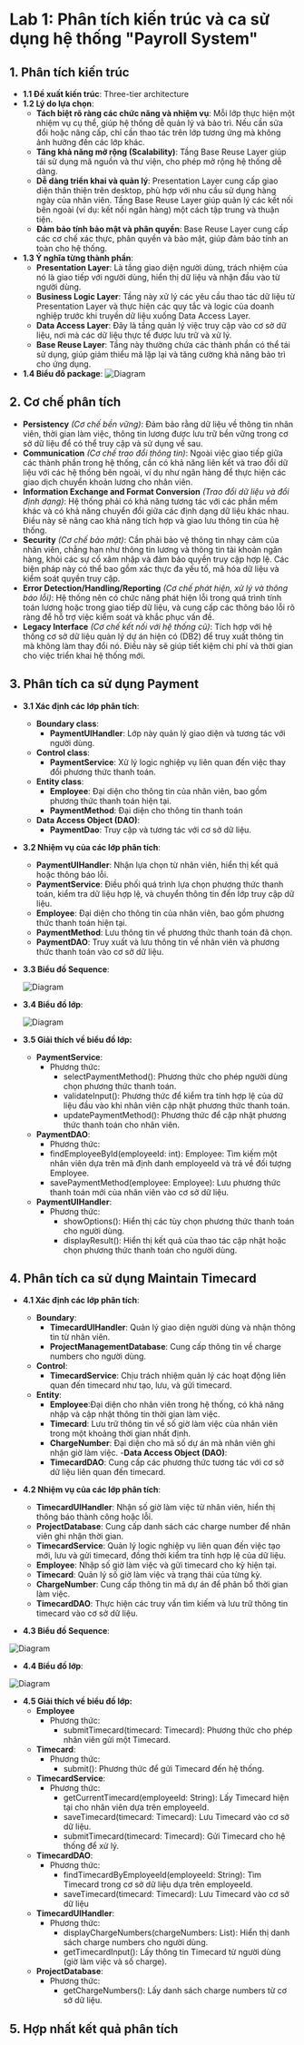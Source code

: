# Lab 1: Phân tích kiến trúc và ca sử dụng hệ thống "Payroll System"

## 1. Phân tích kiến trúc
- **1.1 Đề xuất kiến trúc**: Three-tier architecture
- **1.2 Lý do lựa chọn**:
    - **Tách biệt rõ ràng các chức năng và nhiệm vụ**: Mỗi lớp thực hiện một nhiệm vụ cụ thể, giúp hệ thống dễ quản lý và bảo trì. Nếu cần sửa đổi hoặc nâng cấp, chỉ cần thao tác trên lớp tương ứng mà không ảnh hưởng đến các lớp khác.
    - **Tăng khả năng mở rộng (Scalability)**: Tầng Base Reuse Layer giúp tái sử dụng mã nguồn và thư viện, cho phép mở rộng hệ thống dễ dàng.
    - **Dễ dàng triển khai và quản lý**: Presentation Layer cung cấp giao diện thân thiện trên desktop, phù hợp với nhu cầu sử dụng hàng ngày của nhân viên. Tầng Base Reuse Layer giúp quản lý các kết nối bên ngoài (ví dụ: kết nối ngân hàng) một cách tập trung và thuận tiện.
    - **Đảm bảo tính bảo mật và phân quyền**: Base Reuse Layer cung cấp các cơ chế xác thực, phân quyền và bảo mật, giúp đảm bảo tính an toàn cho hệ thống.
 - **1.3 Ý nghĩa từng thành phần**:
    - **Presentation Layer**: Là tầng giao diện người dùng, trách nhiệm của nó là giao tiếp với người dùng, hiển thị dữ liệu và nhận đầu vào từ người dùng.
    - **Business Logic Layer**: Tầng này xử lý các yêu cầu thao tác dữ liệu từ Presentation Layer và thực hiện các quy tắc và logic của doanh nghiệp trước khi truyền dữ liệu xuống Data Access Layer.
    - **Data Access Layer**: Đây là tầng quản lý việc truy cập vào cơ sở dữ liệu, nơi mà các dữ liệu thực tế được lưu trữ và xử lý.
    - **Base Reuse Layer**: Tầng này thường chứa các thành phần có thể tái sử dụng, giúp giảm thiểu mã lặp lại và tăng cường khả năng bảo trì cho ứng dụng.
 - **1.4 Biểu đồ package**:
   ![Diagram](https://www.planttext.com/api/plantuml/png/T99FIWCn58VtESMZ-xb05wNLKZjOi3ZEGiH59XFQq3If-LCTn9KB5nx00nGH177VGRheIN82hs1c1kgCjLaaaE_zlhm7-SutNMsmCdRE4T8p9a19JH4op70AOvmfoJdq59aoGucnohC59ZCyeT0QAwgfCDWmAM24CwfQS8_0BoBd2oayWwiul0Qi8Gx_WcCfJ66dgYmWXgE7clm8QmhdrFhzeDempam60oj8qOEkNXe0D4rMCq6rXf6SC5BP_jD5L2qPeQKaQXZws63e4L9A3ZJJxvsLIN_k8HzF_3WbJvD27OT1Acz5qF5Zj-74vHyCKfT_0cSkVxB8NmTs4NJYi0r3V_Kem4nT_WmpjzuOkB5klK9bLQM9sd2vVRT0tFhDmftt0Tz-eQYGL8-SreFnO9SRklm5Z7Bvgghk-04QidfRdks25ygh6hI6qyHpcy7IhLy5IfDVytwiIqNg_zyF0000__y30000)
  
## 2. Cơ chế phân tích
- **Persistency** *(Cơ chế bền vững)*: Đảm bảo rằng dữ liệu về thông tin nhân viên, thời gian làm việc, thông tin lương được lưu trữ bền vững trong cơ sở dữ liệu để có thể truy cập và sử dụng về sau.
- **Communication** *(Cơ chế trao đổi thông tin)*: Ngoài việc giao tiếp giữa các thành phần trong hệ thống, cần có khả năng liên kết và trao đổi dữ liệu với các hệ thống bên ngoài, ví dụ như ngân hàng để thực hiện các giao dịch chuyển khoản lương cho nhân viên.
- **Information Exchange and Format Conversion** *(Trao đổi dữ liệu và đổi định dạng)*: Hệ thống phải có khả năng tương tác với các phần mềm khác và có khả năng chuyển đổi giữa các định dạng dữ liệu khác nhau. Điều này sẽ nâng cao khả năng tích hợp và giao lưu thông tin của hệ thống.
- **Security** *(Cơ chế bảo mật)*: Cần phải bảo vệ thông tin nhạy cảm của nhân viên, chẳng hạn như thông tin lương và thông tin tài khoản ngân hàng, khỏi các sự cố xâm nhập và đảm bảo quyền truy cập hợp lệ. Các biện pháp này có thể bao gồm xác thực đa yếu tố, mã hóa dữ liệu và kiểm soát quyền truy cập.
- **Error Detection/Handling/Reporting** *(Cơ chế phát hiện, xử lý và thông báo lỗi)*: Hệ thống nên có chức năng phát hiện lỗi trong quá trình tính toán lương hoặc trong giao tiếp dữ liệu, và cung cấp các thông báo lỗi rõ ràng để hỗ trợ việc kiểm soát và khắc phục vấn đề. 
- **Legacy Interface** *(Cơ chế kết nối với hệ thống cũ)*: Tích hợp với hệ thống cơ sở dữ liệu quản lý dự án hiện có (DB2) để truy xuất thông tin mà không làm thay đổi nó. Điều này sẽ giúp tiết kiệm chi phí và thời gian cho việc triển khai hệ thống mới.
## 3. Phân tích ca sử dụng Payment
- **3.1 Xác định các lớp phân tích**:
  - **Boundary class**: 
    - **PaymentUIHandler**: Lớp này quản lý giao diện và tương tác với người dùng.
  - **Control class**:
    - **PaymentService**: Xử lý logic nghiệp vụ liên quan đến việc thay đổi phương thức thanh toán.
  - **Entity class**:
    - **Employee**: Đại diện cho thông tin của nhân viên, bao gồm phương thức thanh toán hiện tại.
    - **PaymentMethod**: Đại diện cho thông tin thanh toán
  - **Data Access Object (DAO)**:
    - **PaymentDao**: Truy cập và tương tác với cơ sở dữ liệu.
- **3.2 Nhiệm vụ của các lớp phân tích**:
    - **PaymentUIHandler**: Nhận lựa chọn từ nhân viên, hiển thị kết quả hoặc thông báo lỗi.
    - **PaymentService**: Điều phối quá trình lựa chọn phương thức thanh toán, kiểm tra dữ liệu hợp lệ, và chuyển thông tin đến lớp truy cập dữ liệu.
    - **Employee**: Đại diện cho thông tin của nhân viên, bao gồm phương thức thanh toán hiện tại.
    - **PaymentMethod**: Lưu thông tin về phương thức thanh toán đã chọn.
    - **PaymentDAO**: Truy xuất và lưu thông tin về nhân viên và phương thức thanh toán vào cơ sở dữ liệu.
- **3.3 Biểu đồ Sequence**:
  
  ![Diagram](https://www.planttext.com/api/plantuml/png/f9E_JiCm4CPtFyMfKnbuWGweG97QeGK961ZTn3HMKpkodKWP4HEg6Fe6AGm892G6fcRe4DJty1Fm2ZZ_b41BgKI6AFVPzztlBlPdl6nBXONo9owIOyf0S4aGjXGNS3BnN1uIWeRSPpOM8PpXS4AOkknrCRDT8W3BDGrPd2d1tNBXd8Y0MgIsjL2GZHKUOabAlNDuMjjb8eHA1DW_M2lKWcD7n_UiN80-KGwtqHfabLjKRe4aBh5KeUPvpLmZTXxkeH_ybOiXQy4rPNP9TnJsx2OfWbwLcZQqeVY5q8j727HyKuqOOLV1G2-MFbXvLvwpUblDsGYKYPyjQFGnTHi8pFChMMqsLycBiTAB9n-OenUl7dpCT3p5cVrTPhDzk8CDMOJPkv1sg32JX0xnkAJgFynib3mmS9B8k0T915B7Cr19H67iS3D5jdiZVrjbtMt_wn87vFkfAMjlEIyrbYxLyItB1ZKrx-JTm0oJEK-_8-Q0bIgeRKZI2_a5003__mC0)
- **3.4 Biểu đồ lớp**:
  
  ![Diagram](https://www.planttext.com/api/plantuml/png/V59BJiCm4Dtd55PNxI8BjbbK1O545hI8mW6cyT1Qs1FBdw08SJ8M78ahqAQnavWARwnvytbldltpzRso3eppIcPP9S5QTgUqh5j4zf6nuycPu0KJvFg8G671jiu8slSGS6xGsWJLq2eazu3kK1ydF8x3x3EmJU18gRhmkTKfrGxeRNr1GLNLdjpQgnsQc4j9jcWQKON56BCeiN8J1VD5dsj02WuEIzBUHTJh4vPsf3otrvl8yIg81qTlsfBFiG_AiwkB8XeUL46JC8IMeVGlvqjv3yGbcc6xG_s-qKxKPAD-BgoMq3wXzTATbSVddbtDM9vtr_HH2kOjMhRC4XlpV3dUE2qR58qAG-z_CwEYWYaWs7TrsGg9dtxfBm000F__0m00)
- **3.5 Giải thích về biểu đồ lớp:**
    - **PaymentService**:
      - Phương thức:
        - selectPaymentMethod(): Phương thức cho phép người dùng chọn phương thức thanh toán.
        - validateInput(): Phương thức để kiểm tra tính hợp lệ của dữ liệu đầu vào khi nhân viên cập nhật phương thức thanh toán.
        - updatePaymentMethod(): Phương thức để cập nhật phương thức thanh toán cho nhân viên.
     - **PaymentDAO**:
       - Phương thức:  
        - findEmployeeById(employeeId: int): Employee: Tìm kiếm một nhân viên dựa trên mã định danh employeeId và trả về đối tượng Employee.
        - savePaymentMethod(employee: Employee): Lưu phương thức thanh toán mới của nhân viên vào cơ sở dữ liệu.
    - **PaymentUIHandler**:
      - Phương thức:
         - showOptions(): Hiển thị các tùy chọn phương thức thanh toán cho người dùng.
         - displayResult(): Hiển thị kết quả của thao tác cập nhật hoặc chọn phương thức thanh toán cho người dùng.
      
## 4. Phân tích ca sử dụng Maintain Timecard
 - **4.1 Xác định các lớp phân tích**:
   - **Boundary**:
      - **TimecardUIHandler**: Quản lý giao diện người dùng và nhận thông tin từ nhân viên.
      - **ProjectManagementDatabase**: Cung cấp thông tin về charge numbers cho người dùng.
    - **Control**:
      - **TimecardService**: Chịu trách nhiệm quản lý các hoạt động liên quan đến timecard như tạo, lưu, và gửi timecard.
    - **Entity**:
      - **Employee**:Đại diện cho nhân viên trong hệ thống, có khả năng nhập và cập nhật thông tin thời gian làm việc.
      - **Timecard**: Lưu trữ thông tin về số giờ làm việc của nhân viên trong một khoảng thời gian nhất định.
      - **ChargeNumber**:  Đại diện cho mã số dự án mà nhân viên ghi nhận giờ làm việc.
   -**Data Access Object (DAO)**:
      - **TimecardDAO**: Cung cấp các phương thức tương tác với cơ sở dữ liệu liên quan đến timecard.
   
 - **4.2 Nhiệm vụ của các lớp phân tích**:
   - **TimecardUIHandler**: Nhận số giờ làm việc từ nhân viên, hiển thị thông báo thành công hoặc lỗi.
   - **ProjectDatabase**: Cung cấp danh sách các charge number để nhân viên ghi nhận thời gian.
   - **TimecardService**: Quản lý logic nghiệp vụ liên quan đến việc tạo mới, lưu và gửi timecard, đồng thời kiểm tra tính hợp lệ của dữ liệu.
   - **Employee**: Nhập số giờ làm việc và gửi timecard cho kỳ hiện tại.
   - **Timecard**: Quản lý số giờ làm việc và trạng thái của từng kỳ.
   - **ChargeNumber**: Cung cấp thông tin mã dự án để phân bổ thời gian làm việc.
   - **TimecardDAO**: Thực hiện các truy vấn tìm kiếm và lưu trữ thông tin timecard vào cơ sở dữ liệu.
 - **4.3 Biểu đồ Sequence**:
  
  ![Diagram](https://www.planttext.com/api/plantuml/png/d5GzJiCm6DrzYc-a0nU8L5HeAzeb854Eu3WcCKtiod62EY861iGHa8gOEy7K30mvIKx05N2RtwO_GMI8R7_VUtd-tbD-ukzUeB1KeU-XOCeuI15GX31HGiBGdtbYJcc-lPRYdX8rm0fRUDrbYP3RMCvXmdnAiBHlnoFCROzAH0HNKdXbvORAY16AA5TCLO1YttUnTAWP-fR6Dde6vrS8TRjWkkbgEGE7fV4RUCd2XqWldmbqkmWLKk7qR5UDSH2BTdhh1Bbe0nog-g6KMbXHEg7v1yTs1pNwwnHQl05tZDl5mSLyM2BtacZ4NWqJcQu-84hZnsfw27iAp7Jr7SBKJRwu0oJvhCgWdoFQ322IOaLD-b1UgwEdhtdte1hkPqEfsHPeRAEdxHuP77ByiJ7Mh1nfuvuuA3UDNveC_uq1HCa2Y6PyvTkKVyn7W2DQZb3bYyucjPTfl6GbOfFLoZHdgzZkLn1QFbCrireGc_GT4DS2FJHnbUNCIjx5UhtWhiwSFiboqzFlzQ_a5m00__y30000)
  
 - **4.4 Biểu đồ lớp**:
  
  ![Diagram](https://www.planttext.com/api/plantuml/png/h5HBJiCm5Dpd55PNxQ8BjXQg2cqbAY50AeZrI_n8J1Cx-5DK8Kx6WYDn1P8sTfocV2J89l7xpNZ6piVR-rGRKCOMUQJNN10bDKPHaeFMP56KkTmYafU8r0yswoMZP6KK5-a-Bg30RaJRkE3cbXUOW693qtnGua8ZIZQIi-ZLORc4mygaLVfUgZLMNKpQECTz8ib0fNXbYnWL9RDW5K8FUm1XfGC9PnrkYg5E52yDby8dUcnNg3OyyGAbQ6PMAHJjrlkQZLeL6iQmmLz8zKTXvsVNZkO35yo5pxSBp_0VoVRWxvON85ZUQi-uBdFOXhReOMY8fkIIQtCQLamwObHok_5BKTgTwPwjPt2Zv2CcPWu6Oj0ThphOesDuzHX_3GOd0p8Uxrx-kDB64aqcaGy6XPrZHqa6NnKU7YbA2X2GObZlSaVQQdifiVgd-aCrA7cog7YdhVNgMtvS65IGL5j_vYQh-gCf2bR_IJu1003__mC0)
 - **4.5 Giải thích về biểu đồ lớp:**
    - **Employee**
      - Phương thức:
         - submitTimecard(timecard: Timecard): Phương thức cho phép nhân viên gửi một Timecard.
    - **Timecard**:
      - Phương thức:
        - submit(): Phương thức để gửi Timecard đến hệ thống.
    - **TimecardService**:
      - Phương thức:
        - getCurrentTimecard(employeeId: String): Lấy Timecard hiện tại cho nhân viên dựa trên employeeId.
        - saveTimecard(timecard: Timecard): Lưu Timecard vào cơ sở dữ liệu.
        - submitTimecard(timecard: Timecard): Gửi Timecard cho hệ thống để xử lý.
    - **TimecardDAO**:
      - Phương thức:
         - findTimecardByEmployeeId(employeeId: String): Tìm Timecard trong cơ sở dữ liệu dựa trên employeeId.
         - saveTimecard(timecard: Timecard): Lưu Timecard vào cơ sở dữ liệu
    - **TimecardUIHandler**:
       - Phương thức:
         - displayChargeNumbers(chargeNumbers: List<ChargeNumber>): Hiển thị danh sách charge numbers cho người dùng.
         - getTimecardInput(): Lấy thông tin Timecard từ người dùng (giờ làm việc và số charge).
    - **ProjectDatabase**:
       - Phương thức:
         - getChargeNumbers(): Lấy danh sách charge numbers từ cơ sở dữ liệu.
## 5. Hợp nhất kết quả phân tích
